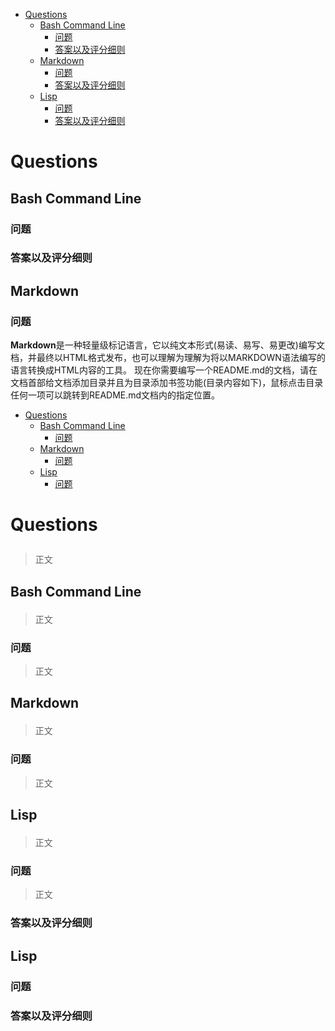 * <a href="#1">Questions</a>
    * <a href="#1.1">Bash Command Line</a>
        * <a href="#1.1.1">问题</a>
        * <a href="#1.1.2">答案以及评分细则</a>
    * <a href="#1.2">Markdown</a>
        * <a href="#1.2.1">问题</a>
        * <a href="#1.2.2">答案以及评分细则</a>
    * <a href="#1.3">Lisp</a>
        * <a href="#1.3.1">问题</a>
        * <a href="#1.3.2">答案以及评分细则</a>

# <p id="1">Questions</p>

## <p id="1.1">Bash Command Line</p>

### <p id="1.1.1">问题</p>

### <p id="1.1.2">答案以及评分细则</p>

## <p id="1.2">Markdown</p>

### <p id="1.2.1">问题</p>

**Markdown**是一种轻量级标记语言，它以纯文本形式(易读、易写、易更改)编写文档，并最终以HTML格式发布，也可以理解为理解为将以MARKDOWN语法编写的语言转换成HTML内容的工具。
现在你需要编写一个README.md的文档，请在文档首部给文档添加目录并且为目录添加书签功能(目录内容如下)，鼠标点击目录任何一项可以跳转到README.md文档内的指定位置。

* <a href="#2">Questions</a>
    * <a href="#2.1">Bash Command Line</a>
        * <a href="#2.1.1">问题</a>
    * <a href="#2.2">Markdown</a>
        * <a href="#2.2.1">问题</a>
    * <a href="#2.3">Lisp</a>
        * <a href="#2.3.1">问题</a>

# <p id="2">Questions</p>

> 正文

## <p id="2.1">Bash Command Line</p>

> 正文

### <p id="2.1.1">问题</p>

> 正文

## <p id="2.2">Markdown</p>

> 正文

### <p id="2.2.1">问题</p>

> 正文

## <p id="2.3">Lisp</p>

> 正文

### <p id="2.3.1">问题</p>

> 正文

### <p id="1.2,2">答案以及评分细则</p>

## <p id="1.3">Lisp</p>

### <p id="1.3.1">问题</p>

### <p id="1.3.2">答案以及评分细则</p>
